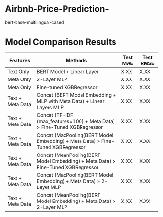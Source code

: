 # Airbnb-Price-Prediction-

bert-base-multilingual-cased

# Model Comparison Results

| **Features**       | **Methods**                                                | **Test MAE** | **Test RMSE** |
|---------------------|------------------------------------------------------------|--------------|---------------|
| Text Only          | BERT Model + Linear Layer                                   | X.XX         | X.XX          |
| Meta Only          | 2-Layer MLP                                                | X.XX         | X.XX          |
| Meta Only          | Fine-tuned XGBRegressor                                    | X.XX         | X.XX          |
| Text + Meta Data   | Concat (BERT Model Embedding + MLP with Meta Data) + Linear Layers MLP | X.XX         | X.XX          |
| Text + Meta Data   | Concat (TF-IDF (max_features=100) + Meta Data) > Fine-Tuned XGBRegressor | X.XX         | X.XX          |
| Text + Meta Data   | Concat (MaxPooling(BERT Model Embedding) + Meta Data) > Fine-Tuned XGBRegressor | X.XX         | X.XX          |
| Text + Meta Data   | Concat (MeanPooling(BERT Model Embedding) + Meta Data) > Fine-Tuned XGBRegressor | X.XX         | X.XX          |
| Text + Meta Data   | Concat (MaxPooling(BERT Model Embedding) + Meta Data) > 2-Layer MLP | X.XX         | X.XX          |
| Text + Meta Data   | Concat (MeanPooling(BERT Model Embedding) + Meta Data) > 2-Layer MLP | X.XX         | X.XX          |
